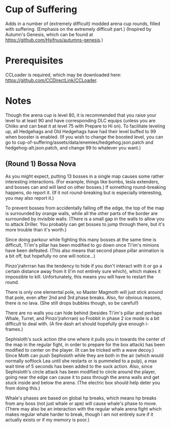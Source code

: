 # Cup of Suffering

Adds in a number of (extremely difficult) modded arena cup rounds, filled with suffering. (Emphasis on the extremely difficult part.) (Inspired by Autumn's Genesis, which can be found at https://github.com/Hsifnus/autumns-genesis.)

# Prerequisites

CCLoader is required, which may be downloaded here: https://github.com/CCDirectLink/CCLoader.

# Notes

Though the arena cup is level 80, it is recommended that you raise your level to at least 90 and have corresponding DLC equips (unless you are Chiiko and can beat it at level 75 with Prepare to Hi on). To facilitate leveling up, all Hedgehags and Old Hedgehags have had their level buffed to 99 when booster is enabled. (If you wish to change the boosted level, you can go to cup-of-suffering/assets/data/enemies/hedgehog.json.patch and hedgehog-alt.json.patch, and change 99 to whatever you want.)

## (Round 1) Bossa Nova

As you might expect, putting 13 bosses in a single map causes some rather interesting interactions. (For example, things like bombs, tesla extenders, and bosses can and will land on other bosses.) If something round-breaking happens, do report it. (If it not round-breaking but is especially interesting, you may also report it.)

To prevent bosses from accidentally falling off the edge, the top of the map is surrounded by orange walls, while all the other parts of the border are surrounded by invisible walls. (There is a small gap in the walls to allow you to attack Driller. You probably can get bosses to jump through there, but it's more trouble than it's worth.)

Since doing parkour while fighting this many bosses at the same time is difficult, Ti'im's pillar has been modified to go down once Ti'im's minions have been defeated. (This also means that second phase pillar animation is a bit off, but hopefully no one will notice...)

Pinzo'jrahrrran has the tendency to hide if you don't interact with it or go a certain distance away from it (I'm not entirely sure which), which makes it impossible to kill. Unfortunately, this means you will have to restart the round.

There is only one elemental pole, so Master Magmoth will just stick around that pole, even after 2nd and 3rd phase breaks. Also, for obvious reasons, there is no lava. (She still drops bubbles though, so be careful!)

There are no walls you can hide behind (besides Ti'im's pillar and perhaps Whale, Turret, and Pinzo'jrahrrran) so Frobbit in phase 2 ice mode is a bit difficult to deal with. (A fire dash art should hopefully give enough i-frames.)

Sephisloth's suck action (the one where it pulls you in towards the center of the map in the regular fight, in order to prepare for the box attack) has been modified to center on the player. (It can be tricked with a wave decoy.) Since Moth can push Sephisloth while they are both in the air (which would normally softlock Lea until she restarts or is pummeled to a pulp), a max wait time of 5 seconds has been added to the suck action. Also, since Sephisloth's circle attack has been modified to circle around the player, going near the edge can cause it to pass through the arena walls and get stuck inside and below the arena. (The electric box should help deter you from doing this.)

Whale's phases are based on global hp breaks, which means hp breaks from any boss (not just whale or ape) will cause whale's phase to move. (There may also be an interaction with the regular whale arena fight which makes regular whale harder to break, though I am not entirely sure if it actually exists or if my memory is poor.)
